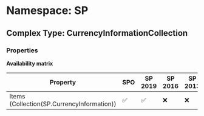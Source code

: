 # Namespace: SP

## Complex Type: CurrencyInformationCollection

### Properties

**Availability matrix**

Property | SPO | SP 2019 | SP 2016 | SP 2013
----------|-----|---------|---------|--------
Items (Collection(SP.CurrencyInformation)) | ✅ | ✅ | ❌ | ❌
